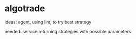 # algotrade


ideas:
agent, using llm, to try best strategy

needed: service returning strategies with possible parameters
